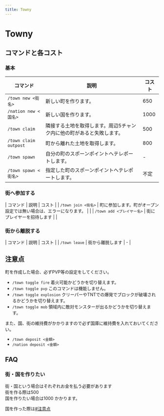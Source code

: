 ```yaml
---
title: Towny
---
```


# Towny
## コマンドと各コスト

### 基本
| コマンド                   | 説明                                                                                            | コスト |
| -------------------------- | ----------------------------------------------------------------------------------------------- | ------ |
| `/town new <街名>`         |  新しい町を作ります。                                                                           | 650    |
| `/nation new <国名>`       |  新しい国を作ります。                                                                           | 1000   |
| `/town claim`              |  隣接する土地を取得します。周辺5チャンク内に他の町があると失敗します。                          | 500    |
| `/town claim outpost`      |  町から離れた土地を取得します。                                                                 | 800    |
| `/town spawn`              |  自分の町のスポーンポイントへテレポートします。                                                 | -      |
| `/town spawn <街名>`       |  指定した町のスポーンポイントへテレポートします。                                               | 不定   |

 ### 街へ参加する
| コマンド                   | 説明                                                                                            | コスト |
| `/town join <街名>`        | 町に参加します。町がオープン設定では無い場合は、エラーになります。                              |        |
| `/town add <プレイヤー名>` | 街にプレイヤーを招待します                                                                      |        |

 ### 街から離脱する
| コマンド                   | 説明                                                                                            | コスト |
| `/town leave`              | 街から離脱します                                                                                | -      |

## 注意点
町を作成した場合、必ずPVP等の設定をしてください。  
- `/town toggle fire`      着火可能かどうかを切り替えます。  
- `/town toggle pvp`       このコマンドは機能しません。  
- `/town toggle explosion` クリーパーやTNTでの爆発でブロックが破壊されるかどうかを切り替えます。  
- `/town toggle mob`       領域内に敵対モンスターが出るかどうかを切り替えます。  


また、国、街の維持費がかかりますので必ず国庫に維持費を入れておいてください。
- `/town deposit <金額>`
- `/nation deposit <金額>`

## FAQ
### 街・国を作りたい
街・国という場合はそれぞれお金を払う必要があります  
街を作る際は500  
国を作りたい場合は1000
かかります。

国を作った際は[#注意点](#注意点)

